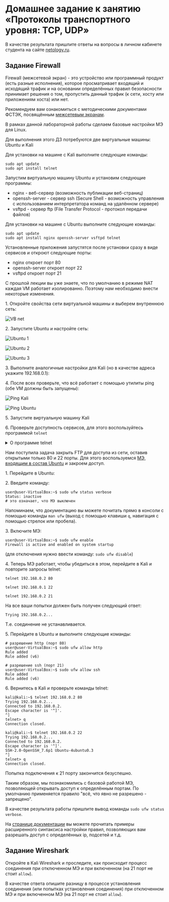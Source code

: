 # Домашнее задание к занятию «Протоколы транспортного уровня: TCP, UDP»

В качестве результата пришлите ответы на вопросы в личном кабинете студента на сайте [netology.ru](https://netology.ru).

## Задание Firewall

Firewall (межсетевой экран) - это устройство или программный продукт (есть разные исполнения), которое просматривает входящий и исходящий трафик и на основании определённых правил безопасности принимает решения о том, пропустить данный трафик (к сети, хосту или приложениям хоста) или нет.

Рекомендуем вам ознакомиться с методическими документами ФСТЭК, посвящённым [межсетевым экранам](https://fstec.ru/tekhnicheskaya-zashchita-informatsii/dokumenty-po-sertifikatsii/120-normativnye-dokumenty/1185-metodicheskie-dokumenty-utverzhdeny-fstek-rossii-12-sentyabrya-2016-g).

В рамках данной лабораторной работы сделаем базовые настройки МЭ для Linux.

Для выполнения этого ДЗ потребуются две виртуальные машины: Ubuntu и Kali

Для установки на машине с Kali выполните следующие команды:
```shell script
sudo apt update
sudo apt install telnet
```

Запустим виртуальную машину Ubuntu и установим следующие программы:
* nginx - веб-сервер (возможность публикации веб-страниц)
* openssh-server - сервер ssh (Secure Shell - возможность управления с использованием интерпретатора команд на удалённом сервере)
* vsftpd - сервер ftp (File Transfer Protocol - протокол передачи файлов)

Для установки на машине с Ubuntu выполните следующие команды:
```shell script
sudo apt update
sudo apt install nginx openssh-server vsftpd telnet
```

Установленные приложения запустятся после установки сразу в виде сервисов и откроют следующие порты:
- nginx откроет порт 80
- openssh-server откроет порт 22
- vsftpd откроет порт 21

С прошлой лекции вы уже знаете, что по умолчанию в режиме NAT каждая VM работает изолированно. Поэтому нам необходимо внести некоторые изменения.

1\. Откройте свойства сети виртуальной машины и выберем внутреннюю сеть:

![VB net](pic/net.png)

2\. Запустите Ubuntu и настройте сеть:

![Ubuntu 1](pic/ubuntu01.png)

![Ubuntu 2](pic/ubuntu02.png)

![Ubuntu 3](pic/ubuntu03.png)

3\. Выполните аналогичные настройки для Kali (но в качестве адреса укажите 192.168.0.1):

4\. После всех проверьте, что всё работает с помощью утилиты ping (обе VM должны быть запущены):

![Ping Kali](pic/ping1.png)

![Ping Ubuntu](pic/ping2.png)

5\. Запустите виртуальную машину Kali

6\. Проверьте доступность сервисов, для этого воспользуйтесь программой `telnet`

<details>
<summary>О программе telnet</summary>

Программа telnet является одним из самых простых средств проверки доступности сервисов на удаленном хосте.

Проверка производится следующим образом:

`telnet \<адрес\> \<порт\>`

У нас адрес уже известен - это адрес Ubuntu (192.168.0.2)

Если появится сообщение: `telnet: Unable to connect to remote host: Connection refused` или долго "висит": `Trying XXX.XXX.XXX.XXX` значит, на данном порту сервис недоступен.

Примечание: для выхода из сеанса telnet, нужно:
1. Нажать `Ctrl` и `]` на клавиатуре, после этого приглашение изменит свой вид на telnet>
2. Ввести `q` и нажать `Enter` на клавиатуре

Перейдите в терминал Kali и выполните следующие проверки:

1\. Проверка порта 80:

```
kali@kali:~$ telnet 192.168.0.2 80
Trying 192.168.0.2...
Connected to 192.168.0.2.
```

2\. Проверка порта 22

```shell script
kali@kali:~$ telnet 192.168.0.1 22
```

Во время этой проверки может быть задан вопрос о ключах:

```shell script
The authenticity of host '192.168.0.2 (192.168.0.2)' can't be established.
ECDSA key fingerprint is SHA256: ----------------------------------------------.
Are you sure you want to continue connecting (yes/no/[fingerprint])? yes
```

В этом случае нужно набрать слово `yes`

3\. Проверка порта 21:

```shell script
kali@kali:~$ telnet 192.168.0.2 21
Trying 192.168.0.2...
Connected to 192.168.0.2.
Escape character is '^]'.
220 (vsFTPd 3.0.3)
```

Если все проверки завершились успешно, значит все сервисы запущены.
</details>

Нам поступила задача закрыть FTP для доступа из сети, оставив открытыми только 80 и 22 порты. Для этого воспользуемся [МЭ, входящим в состав Ubuntu](https://help.ubuntu.com/community/UFW) и закроем доступ.

1\. Перейдите в Ubuntu:

2\. Введите команду:

```shell script
user@user-VirtualBox:~$ sudo ufw status verbose
Status: inactive
# это означает, что МЭ выключен
```

Напоминаем, что документацию вы можете почитать прямо в консоли с помощью команды `man ufw` (выход с помощью клавиши `q`, навигация с помощью стрелок или пробела).

3\. Включите МЭ:

```shell script
user@user-VirtualBox:~$ sudo ufw enable
Firewall is active and enabled on system startup
```

(для отключения нужно ввести команду: `sudo ufw disable`)

4\. Теперь МЭ работает, чтобы убедиться в этом, перейдите в Kali и повторите запросы telnet:

```shell script
telnet 192.168.0.2 80

telnet 192.168.0.1 22

telnet 192.168.0.2 21
```

На все ваши попытки должен быть получен следующий ответ:

```shell script
Trying 192.168.0.2...
```

Т.е. соединение не устанавливается.

5\. Перейдите в Ubuntu и выполните следующие команды:

```shell script
# разрешение http (порт 80)
user@user-VirtualBox:~$ sudo ufw allow http
Rule added
Rule added (v6)

# разрешение ssh (порт 21)
user@user-VirtualBox:~$ sudo ufw allow ssh
Rule added
Rule added (v6)
```

6\. Вернитесь в Kali и проверьте команды telnet:

```shell script
kali@kali:~$ telnet 192.168.0.2 80
Trying 192.168.0.2...
Connected to 192.168.0.2.
Escape character is '^]'.
^]
telnet> q
Connection closed.

kali@kali:~$ telnet 192.168.0.2 22
Trying 192.168.0.2...
Connected to 192.168.0.2.
Escape character is '^]'.
SSH-2.0-OpenSSH_7.6p1 Ubuntu-4ubuntu0.3
^]
telnet> q
Connection closed.
```

Попытка подключения к 21 порту закончится безуспешно.

Таким образом, мы познакомились с базовой работой МЭ, позволяющей открывать доступ к определённым портам. По умолчанию применяется правило "всё, что явно не разрешено - запрещено".

В качестве результата работы пришлите вывод команды `sudo ufw status verbose`.

На [странице документации](https://help.ubuntu.com/community/UFW) вы можете прочитать примеры расширенного синтаксиса настройки правил, позволяющих вам разрешать доступ с определённых ip, подсетей и т.д.

## Задание Wireshark

Откройте в Kali Wireshark и проследите, как происходит процесс соединения при отключенном МЭ и при включенном (на 21 порт не стоит `allow`).

В качестве ответа опишите разницу в процессе установления соединения (или попытках установления соединения) при отключенном МЭ и при включенном МЭ (на 21 порт не стоит `allow`).
